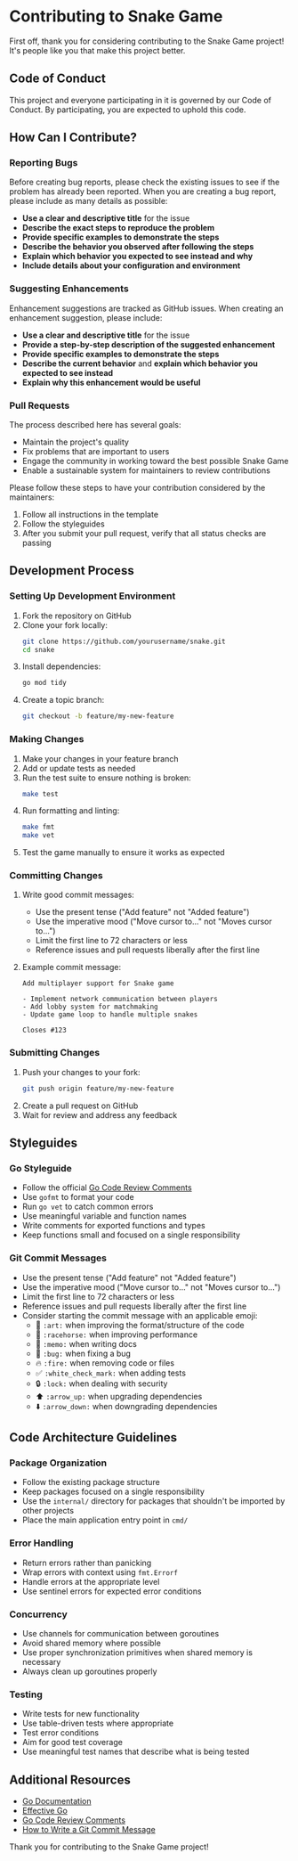 # Contributing to Snake Game

First off, thank you for considering contributing to the Snake Game project! It's people like you that make this project better.

## Code of Conduct

This project and everyone participating in it is governed by our Code of Conduct. By participating, you are expected to uphold this code.

## How Can I Contribute?

### Reporting Bugs

Before creating bug reports, please check the existing issues to see if the problem has already been reported. When you are creating a bug report, please include as many details as possible:

- **Use a clear and descriptive title** for the issue
- **Describe the exact steps to reproduce the problem**
- **Provide specific examples to demonstrate the steps**
- **Describe the behavior you observed after following the steps**
- **Explain which behavior you expected to see instead and why**
- **Include details about your configuration and environment**

### Suggesting Enhancements

Enhancement suggestions are tracked as GitHub issues. When creating an enhancement suggestion, please include:

- **Use a clear and descriptive title** for the issue
- **Provide a step-by-step description of the suggested enhancement**
- **Provide specific examples to demonstrate the steps**
- **Describe the current behavior** and **explain which behavior you expected to see instead**
- **Explain why this enhancement would be useful**

### Pull Requests

The process described here has several goals:

- Maintain the project's quality
- Fix problems that are important to users
- Engage the community in working toward the best possible Snake Game
- Enable a sustainable system for maintainers to review contributions

Please follow these steps to have your contribution considered by the maintainers:

1. Follow all instructions in the template
2. Follow the styleguides
3. After you submit your pull request, verify that all status checks are passing

## Development Process

### Setting Up Development Environment

1. Fork the repository on GitHub
2. Clone your fork locally:
   ```bash
   git clone https://github.com/yourusername/snake.git
   cd snake
   ```
3. Install dependencies:
   ```bash
   go mod tidy
   ```
4. Create a topic branch:
   ```bash
   git checkout -b feature/my-new-feature
   ```

### Making Changes

1. Make your changes in your feature branch
2. Add or update tests as needed
3. Run the test suite to ensure nothing is broken:
   ```bash
   make test
   ```
4. Run formatting and linting:
   ```bash
   make fmt
   make vet
   ```
5. Test the game manually to ensure it works as expected

### Committing Changes

1. Write good commit messages:
   - Use the present tense ("Add feature" not "Added feature")
   - Use the imperative mood ("Move cursor to..." not "Moves cursor to...")
   - Limit the first line to 72 characters or less
   - Reference issues and pull requests liberally after the first line

2. Example commit message:

   ```
   Add multiplayer support for Snake game

   - Implement network communication between players
   - Add lobby system for matchmaking
   - Update game loop to handle multiple snakes

   Closes #123
   ```

### Submitting Changes

1. Push your changes to your fork:
   ```bash
   git push origin feature/my-new-feature
   ```
2. Create a pull request on GitHub
3. Wait for review and address any feedback

## Styleguides

### Go Styleguide

- Follow the official [Go Code Review Comments](https://github.com/golang/go/wiki/CodeReviewComments)
- Use `gofmt` to format your code
- Run `go vet` to catch common errors
- Use meaningful variable and function names
- Write comments for exported functions and types
- Keep functions small and focused on a single responsibility

### Git Commit Messages

- Use the present tense ("Add feature" not "Added feature")
- Use the imperative mood ("Move cursor to..." not "Moves cursor to...")
- Limit the first line to 72 characters or less
- Reference issues and pull requests liberally after the first line
- Consider starting the commit message with an applicable emoji:
  - 🎨 `:art:` when improving the format/structure of the code
  - 🐎 `:racehorse:` when improving performance
  - 📝 `:memo:` when writing docs
  - 🐛 `:bug:` when fixing a bug
  - 🔥 `:fire:` when removing code or files
  - ✅ `:white_check_mark:` when adding tests
  - 🔒 `:lock:` when dealing with security
  - ⬆️ `:arrow_up:` when upgrading dependencies
  - ⬇️ `:arrow_down:` when downgrading dependencies

## Code Architecture Guidelines

### Package Organization

- Follow the existing package structure
- Keep packages focused on a single responsibility
- Use the `internal/` directory for packages that shouldn't be imported by other projects
- Place the main application entry point in `cmd/`

### Error Handling

- Return errors rather than panicking
- Wrap errors with context using `fmt.Errorf`
- Handle errors at the appropriate level
- Use sentinel errors for expected error conditions

### Concurrency

- Use channels for communication between goroutines
- Avoid shared memory where possible
- Use proper synchronization primitives when shared memory is necessary
- Always clean up goroutines properly

### Testing

- Write tests for new functionality
- Use table-driven tests where appropriate
- Test error conditions
- Aim for good test coverage
- Use meaningful test names that describe what is being tested

## Additional Resources

- [Go Documentation](https://golang.org/doc/)
- [Effective Go](https://golang.org/doc/effective_go.html)
- [Go Code Review Comments](https://github.com/golang/go/wiki/CodeReviewComments)
- [How to Write a Git Commit Message](https://chris.beams.io/posts/git-commit/)

Thank you for contributing to the Snake Game project!
